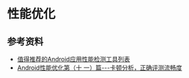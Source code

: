 # 性能优化

## 参考资料
- [值得推荐的Android应用性能检测工具列表](https://zhuanlan.zhihu.com/p/20416881)
- [Android性能优化第（十 一）篇---卡顿分析，正确评测流畅度](http://www.jianshu.com/p/d126640eccb1)
